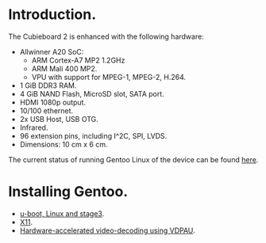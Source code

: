 # Introduction.

The Cubieboard 2 is enhanced with the following hardware:

 - Allwinner A20 SoC:
   - ARM Cortex-A7 MP2 1.2GHz
   - ARM Mali 400 MP2.
   - VPU with support for MPEG-1, MPEG-2, H.264.
 - 1 GiB DDR3 RAM.
 - 4 GiB NAND Flash, MicroSD slot, SATA port.
 - HDMI 1080p output.
 - 10/100 ethernet.
 - 2x USB Host, USB OTG.
 - Infrared.
 - 96 extension pins, including I^2C, SPI, LVDS.
 - Dimensions: 10 cm x 6 cm.

The current status of running Gentoo Linux of the device can be found
[here](status.md).

# Installing Gentoo.

 - [u-boot, Linux and stage3](gentoo.md).
 - [X11](x11.md).
 - [Hardware-accelerated video-decoding using VDPAU](video-decoding.md).

